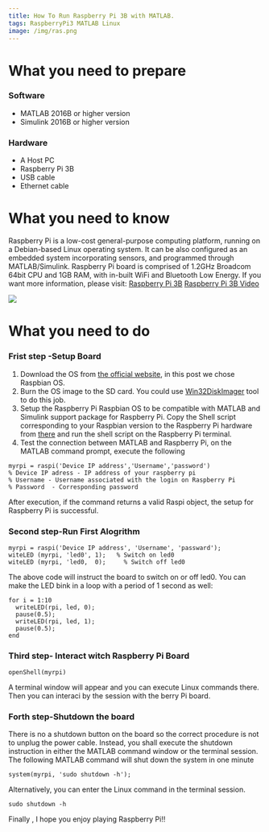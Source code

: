 ```yaml
---
title: How To Run Raspberry Pi 3B with MATLAB.
tags: RaspberryPi3 MATLAB Linux
image: /img/ras.png
---
```


# **What you need to prepare**

### **Software** 

* MATLAB 2016B or higher version
* Simulink 2016B or higher version

### **Hardware**
* A Host PC
* Raspberry Pi 3B
* USB cable
* Ethernet cable


# **What you need to know**

Raspberry Pi is a low-cost general-purpose computing platform, running on a Debian-based Linux operating system. It can be also configured as an embedded system incorporating sensors, and programmed through MATLAB/Simulink.
Raspberry Pi board  is comprised of 1.2GHz Broadcom 64bit CPU and 1GB RAM, with in-built WiFi and Bluetooth Low Energy.
If you want more information, please visit:
[Raspberry Pi 3B](http://www.raspberrypi.org/products/raspberry-pi-3-model-b/)
[Raspberry Pi 3B Video](http://www.youtube.com/watch?v=gbJB3387xUw)


![](http://au.element14.com/productimages/standard/en_GB/2525225-40.jpg)


# **What you need to do**
### **Frist step -Setup Board**
1. Download the OS from [the official website](https://www.raspberrypi.org/downloads/), in this post we chose Raspbian OS.
2. Burn the OS image to the SD card. You could use [Win32DiskImager](https://sourceforge.net/projects/win32diskimager/) tool to do this job.
3. Setup the Raspberry Pi Raspbian OS to be compatible with MATLAB and Simulink support package for Raspberry Pi.  Copy the Shell script corresponding to your Raspbian version to the Raspberry Pi hardware from [there](https://github.com/mathworks/Raspbian_OS_Setup) and  run the shell script on the Raspberry Pi terminal.
4. Test the connection between MATLAB and Raspberry Pi,  on the MATLAB command prompt, execute the following

```
myrpi = raspi('Device IP address','Username','password')
% Device IP adress - IP address of your raspberry pi
% Username - Username associated with the login on Raspberry Pi
% Password  - Corresponding password
```


After execution, if the command returns a valid Raspi object, the setup for Raspberry Pi is successful.

### **Second step-Run First Alogrithm**

```
myrpi = raspi('Device IP address', 'Username', 'passward');
witeLED (myrpi, 'led0', 1);   % Switch on led0
witeLED (myrpi, 'led0,  0);     % Switch off led0
```
The above code will instruct the board to switch on or off led0.
You can make the LED bink in a loop with a period of 1 second as well:

```
for i = 1:10
  writeLED(rpi, led, 0);
  pause(0.5);
  writeLED(rpi, led, 1);
  pause(0.5);
end
```

### **Third step- Interact witch Raspberry Pi Board**
```
openShell(myrpi)
```
A terminal window will appear and you can execute Linux commands there.
Then you can interaci by the session with the berry Pi board.

### **Forth step-Shutdown the board**

There is no a shutdown button on the board so the correct procedure is not to unplug the power cable. Instead, you shall execute the shutdown instruction in either the MATLAB command window or the terminal session.
The following MATLAB command will shut down the system in one minute
```
system(myrpi, 'sudo shutdown -h');
```
Alternatively, you can enter the Linux command in the terminal session.
```
sudo shutdown -h
```



Finally , I hope you enjoy playing Raspberry Pi!!